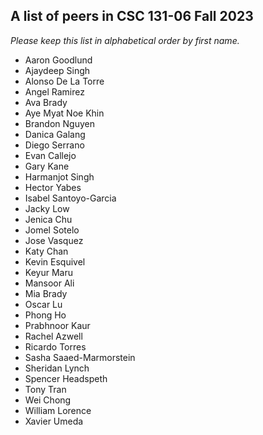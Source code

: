A list of peers in CSC 131-06 Fall 2023
--------------------------------------------------

*Please keep this list in alphabetical order by first name.*
* Aaron Goodlund
* Ajaydeep Singh
* Alonso De La Torre
* Angel Ramirez
* Ava Brady
* Aye Myat Noe Khin
* Brandon Nguyen
* Danica Galang
* Diego Serrano
* Evan Callejo
* Gary Kane
* Harmanjot Singh
* Hector Yabes
* Isabel Santoyo-Garcia
* Jacky Low
* Jenica Chu
* Jomel Sotelo
* Jose Vasquez
* Katy Chan
* Kevin Esquivel
* Keyur Maru
* Mansoor Ali
* Mia Brady
* Oscar Lu
* Phong Ho
* Prabhnoor Kaur
* Rachel Azwell
* Ricardo Torres
* Sasha Saaed-Marmorstein
* Sheridan Lynch
* Spencer Headspeth
* Tony Tran
* Wei Chong
* William Lorence
* Xavier Umeda
